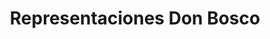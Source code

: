 ---
title: "Representaciones Don Bosco"
url: /puerto-la-cruz/representaciones-don-bosco/
shop: Dorfladen
---